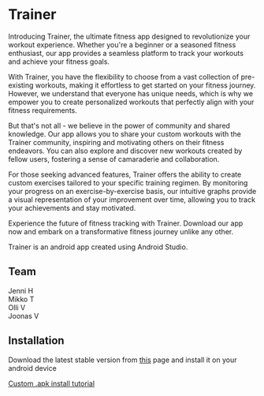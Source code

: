 # Trainer
Introducing Trainer, the ultimate fitness app designed to revolutionize your workout experience. Whether you're a beginner or a seasoned fitness enthusiast, our app provides a seamless platform to track your workouts and achieve your fitness goals.

With Trainer, you have the flexibility to choose from a vast collection of pre-existing workouts, making it effortless to get started on your fitness journey. However, we understand that everyone has unique needs, which is why we empower you to create personalized workouts that perfectly align with your fitness requirements.

But that's not all - we believe in the power of community and shared knowledge. Our app allows you to share your custom workouts with the Trainer community, inspiring and motivating others on their fitness endeavors. You can also explore and discover new workouts created by fellow users, fostering a sense of camaraderie and collaboration.

For those seeking advanced features, Trainer offers the ability to create custom exercises tailored to your specific training regimen. By monitoring your progress on an exercise-by-exercise basis, our intuitive graphs provide a visual representation of your improvement over time, allowing you to track your achievements and stay motivated.

Experience the future of fitness tracking with Trainer. Download our app now and embark on a transformative fitness journey unlike any other.

Trainer is an android app created using Android Studio.

## Team
Jenni H <br> 
Mikko T <br>
Olli V <br>
Joonas V

## Installation
Download the latest stable version from [this](https://users.metropolia.fi/~joonasmv/Trainer/debug/) page and install it on your android device<br>

[Custom .apk install tutorial](https://www.groovypost.com/howto/install-apk-files-on-android/)
